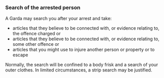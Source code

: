 ###  Search of the arrested person

A Garda may search you after your arrest and take:

  * articles that they believe to be connected with, or evidence relating to, the offence charged or 
  * articles that they believe to be connected with, or evidence relating to, some other offence or 
  * articles that you might use to injure another person or property or to escape 

Normally, the search will be confined to a body frisk and a search of your
outer clothes. In limited circumstances, a strip search may be justified.
